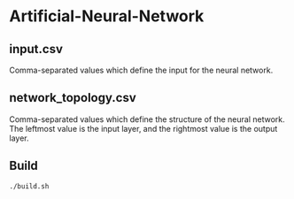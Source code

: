 # Artificial-Neural-Network

## input.csv
Comma-separated values which define the input for the neural network.

## network_topology.csv
Comma-separated values which define the structure of the neural network. The leftmost value is the input layer, and the rightmost value is the output layer.

## Build
```console
./build.sh
```
